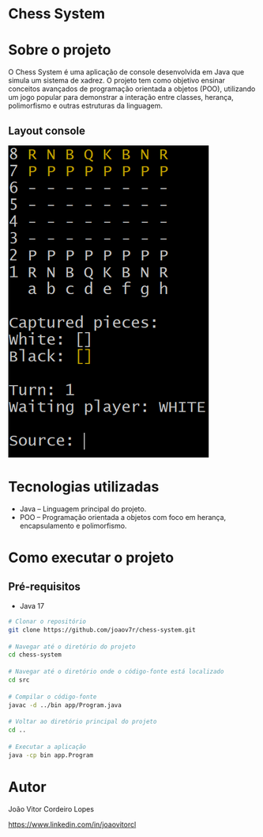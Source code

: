 # Chess System

# Sobre o projeto

O Chess System é uma aplicação de console desenvolvida em Java que simula um sistema de xadrez. O projeto tem como objetivo ensinar conceitos avançados de programação orientada a objetos (POO), utilizando um jogo popular para demonstrar a interação entre classes, herança, polimorfismo e outras estruturas da linguagem.

## Layout console
![Console](https://github.com/joaov7r/assets/blob/main/pics/chess-system-consolepic.png) 

# Tecnologias utilizadas

- Java – Linguagem principal do projeto.
- POO – Programação orientada a objetos com foco em herança, encapsulamento e polimorfismo.

# Como executar o projeto

## Pré-requisitos

- Java 17

```bash
# Clonar o repositório
git clone https://github.com/joaov7r/chess-system.git

# Navegar até o diretório do projeto
cd chess-system

# Navegar até o diretório onde o código-fonte está localizado
cd src

# Compilar o código-fonte
javac -d ../bin app/Program.java

# Voltar ao diretório principal do projeto
cd ..

# Executar a aplicação
java -cp bin app.Program
```

# Autor

João Vitor Cordeiro Lopes

https://www.linkedin.com/in/joaovitorcl

